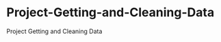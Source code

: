 Project-Getting-and-Cleaning-Data
=================================

Project Getting and Cleaning Data
